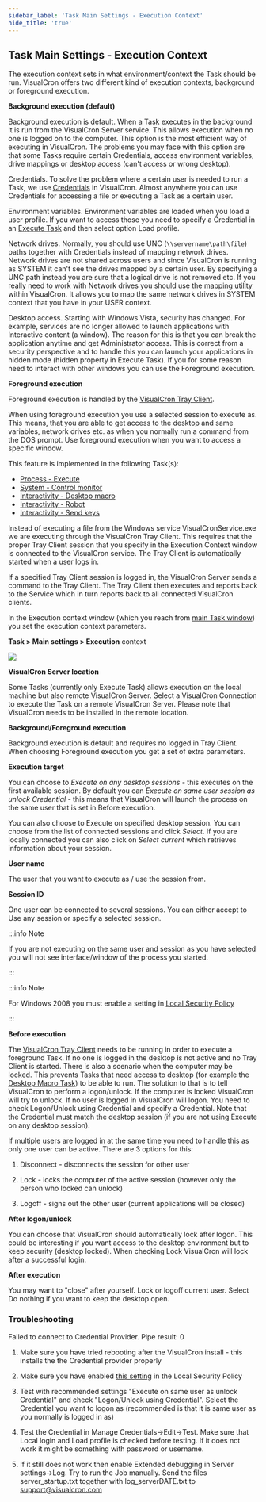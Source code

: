 ```yaml
---
sidebar_label: 'Task Main Settings - Execution Context'
hide_title: 'true'
---
```


## Task Main Settings - Execution Context

The execution context sets in what environment/context the Task should be run. VisualCron offers two different kind of execution contexts, background or foreground execution.
 
**Background execution (default)**

Background execution is default. When a Task executes in the background it is run from the VisualCron Server service. This allows execution when no one is logged on to the computer. This option is the most efficient way of executing in VisualCron. The problems you may face with this option are that some Tasks require certain Credentials, access environment variables, drive mappings or desktop access (can't access or wrong desktop).
 
Credentials. To solve the problem where a certain user is needed to run a Task, we use [Credentials](../server/global-credentials) in VisualCron. Almost anywhere you can use Credentials for accessing a file or executing a Task as a certain user.
 
Environment variables. Environment variables are loaded when you load a user profile. If you want to access those you need to specify a Credential in an [Execute Task](../server/job-tasks-task-process-execute) and then select option Load profile.
 
Network drives. Normally, you should use UNC (`\\servername\path\file`) paths together with Credentials instead of mapping network drives. Network drives are not shared across users and since VisualCron is running as SYSTEM it can't see the drives mapped by a certain user. By specifying a UNC path instead you are sure that a logical drive is not removed etc. If you really need to work with Network drives you should use the [mapping utility](../server/global-network-drives) within VisualCron. It allows you to map the same network drives in SYSTEM context that you have in your USER context.
 
Desktop access. Starting with Windows Vista, security has changed. For example, services are no longer allowed to launch applications with Interactive content (a window). The reason for this is that you can break the application anytime and get Administrator access. This is correct from a security perspective and to handle this you can launch your applications in hidden mode (hidden property in Execute Task). If you for some reason need to interact with other windows you can use the Foreground execution.
 
**Foreground execution**

Foreground execution is handled by the [VisualCron Tray Client](../../using-visualcron/visualcron-tray-client).
 
When using foreground execution you use a selected session to execute as. This means, that you are able to get access to the desktop and same variables, network drives etc. as when you normally run a command from the DOS prompt. Use foreground execution when you want to access a specific window.
 
This feature is implemented in the following Task(s):

* [Process - Execute](job-tasks-task-process-execute)
* [System - Control monitor](../server/job-tasks/system-tasks/control-monitor)
* [Interactivity - Desktop macro](../server/job-tasks/interactivity-tasks/desktop-macro)
* [Interactivity - Robot](../server/job-tasks/interactivity-tasks/robot-task)
* [Interactivity - Send keys](../server/job-tasks/interactivity-tasks/send-keys)
 
Instead of executing a file from the Windows service VisualCronService.exe we are executing through the VisualCron Tray Client. This requires that the proper Tray Client session that you specify in the Execution Context window is connected to the VisualCron service. The Tray Client is automatically started when a user logs in.
 
If a specified Tray Client session is logged in, the VisualCron Server sends a command to the Tray Client. The Tray Client then executes and reports back to the Service which in turn reports back to all connected VisualCron clients.
 
In the Execution context window (which you reach from [main Task window](../server/job-tasks)) you set the execution context parameters.
 
**Task > Main settings > Execution** context

![](../../../static/img/taskmainexcutioncontext.png)

**VisualCron Server location**

Some Tasks (currently only Execute Task) allows execution on the local machine but also remote VisualCron Server. Select a VisualCron Connection to execute the Task on a remote VisualCron Server. Please note that VisualCron needs to be installed in the remote location.
 
**Background/Foreground execution**

Background execution is default and requires no logged in Tray Client. When choosing Foreground execution you get a set of extra parameters.
 
**Execution target**

You can choose to *Execute on any desktop sessions* - this executes on the first available session. By default you can *Execute on same user session as unlock Credential* - this means that VisualCron will launch the process on the same user that is set in Before execution.
 
You can also choose to Execute on specified desktop session. You can  choose from the list of connected sessions and click *Select*. If you are locally connected you can also click on *Select current* which retrieves information about your session.
 
**User name**

The user that you want to execute as / use the session from.
 
**Session ID**

One user can be connected to several sessions. You can either accept to Use any session or specify a selected session.
 
:::info Note

If you are not executing on the same user and session as you have selected you will not see interface/window of the process you started.

:::

:::info Note 

For Windows 2008 you must enable a setting in [Local Security Policy](../../security)

:::

**Before execution**

The [VisualCron Tray Client](../../using-visualcron/visualcron-tray-client) needs to be running in order to execute a foreground Task. If no one is logged in the desktop is not active and no Tray Client is started. There is also a scenario when the computer may be locked. This prevents Tasks that need access to desktop (for example the [Desktop Macro Task](../server/job-tasks/interactivity-tasks/desktop-macro)) to be able to run. The solution to that is to tell VisualCron to perform a logon/unlock. If the computer is locked VisualCron will try to unlock. If no user is logged in VisualCron will logon. You need to check Logon/Unlock using Credential and specify a Credential. Note that the Credential must match the desktop session (if you are not using Execute on any desktop session).
 
If multiple users are logged in at the same time you need to handle this as only one user can be active. There are 3 options for this:

1. Disconnect - disconnects the session for other user

2. Lock - locks the computer of the active session (however only the person who locked can unlock)

3. Logoff - signs out the other user (current applications will be closed)
 
**After logon/unlock**

You can choose that VisualCron should automatically lock after logon. This could be interesting if you want access to the desktop environment but to keep security (desktop locked). When checking Lock VisualCron will lock after a successful login.
 
**After execution**

You may want to "close" after yourself. Lock or logoff current user. Select Do nothing if you want to keep the desktop open.
 
### Troubleshooting
 
Failed to connect to Credential Provider. Pipe result: 0

1. Make sure you have tried rebooting after the VisualCron install - this installs the the Credential provider properly

2. Make sure you have enabled [this setting](../../security#interactive-logon) in the Local Security Policy

3. Test with recommended settings "Execute on same user as unlock Credential" and check "Logon/Unlock using Credential". Select the Credential you want to logon as (recommended is that it is same user as you normally is logged in as)

4. Test the Credential in Manage Credentials->Edit->Test. Make sure that Local login and Load profile is checked before testing. If it does not work it might be something with password or username.

5. If it still does not work then enable Extended debugging in Server settings->Log. Try to run the Job manually. Send the files server_startup.txt together with log_serverDATE.txt to support@visualcron.com